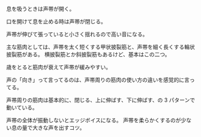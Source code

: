 息を吸うときは声帯が開く。

口を開けて息を止める時は声帯が閉じる。

声帯が伸びて張っていると小さく揺れるので高い音になる。

主な筋肉としては、声帯を太く短くする甲状披裂筋と、声帯を細く長くする輪状披裂筋がある。
横披裂筋とか斜披裂筋もあるけど、基本はこの二つ。

歳をとると筋肉が衰えて声帯が緩みやすい。

声の「向き」って言ってるのは、声帯周りの筋肉の使い方の違いを感覚的に言ってる。

声帯周りの筋肉は基本的に、閉じる、上に伸ばす、下に伸ばす、の 3 パターンで動いている。

声帯の全体が振動しないとエッジボイスになる。
声帯を柔らかくするのが少ない息の量で大きな声を出すコツ。
